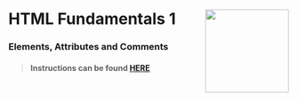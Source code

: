 # HTML Fundamentals 1 <img align="right" src="https://github.com/Learning-Fuze/prototypes_C4.17/blob/assets/assets/images/logos/LF_LOGO.png?raw=true" width="150">
### Elements, Attributes and Comments

>#### Instructions can be found <a href="http://learning-fuze.github.io/prototypes_C4.17/#/HTML-Fundamentals-1" target="_blank">HERE</a>